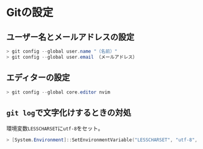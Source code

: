 # Gitの設定

## ユーザー名とメールアドレスの設定

~~~powershell
> git config --global user.name "（名前）"
> git config --global user.email （メールアドレス）
~~~

## エディターの設定

~~~powershell
> git config --global core.editor nvim
~~~

## `git log`で文字化けするときの対処

環境変数`LESSCHARSET`に`utf-8`をセット。

~~~powershell
> [System.Environment]::SetEnvironmentVariable("LESSCHARSET", "utf-8", "User")
~~~


